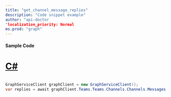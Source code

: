 ```yaml
---
title: "get_channel_message_replies"
description: "Code snippet example" 
author: "api-doctor
"localization_priority: Normal
ms.prod: "graph"
--- 
```

#### Sample Code
# [C#](#tab/Csharp)

```C#

GraphServiceClient graphClient = new GraphServiceClient();
var replies = await graphClient.Teams.Teams.Channels.Channels.Messages.Messages.Replies.Request().GetAsync();

```
